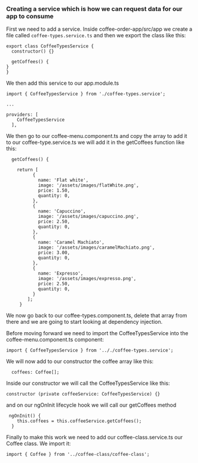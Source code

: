 ### Creating a service which is how we can request data for our app to consume

First we need to add a service. Inside coffee-order-app/src/app we create a file called `coffee-types.service.ts` and then we export the class like this:
```
export class CoffeeTypesService {
  constructor() {}

  getCoffees() {
}
}

```
We then add this service to our app.module.ts

```
import { CoffeeTypesService } from './coffee-types.service';

...

providers: [
    CoffeeTypesService
  ],
```

We then go to our coffee-menu.component.ts and copy the array to add it to our coffee-type.service.ts we will add it in the getCoffees function like this:

```
  getCoffees() {

    return [
          {
            name: 'Flat white',
            image: '/assets/images/flatWhite.png',
            price: 1.50,
            quantity: 0,
          },
          {
            name: 'Capuccino',
            image: '/assets/images/capuccino.png',
            price: 2.50,
            quantity: 0,
          },
          {
            name: 'Caramel Machiato',
            image: '/assets/images/caramelMachiato.png',
            price: 3.00,
            quantity: 0,
          },
          {
            name: 'Expresso',
            image: '/assets/images/expresso.png',
            price: 2.50,
            quantity: 0,
          }
        ];
     }
```

We now go back to our coffee-types.component.ts, delete that array from there and we are going to start looking at dependency injection. 

Before moving forward we need to import the CoffeeTypesService into the coffee-menu.component.ts component:

```
import { CoffeeTypesService } from '.././coffee-types.service';
```

We will now add to our constructor the coffee array like this:

```
  coffees: Coffee[];
```
Inside our constructor we will call the CoffeeTypesService like this:
```
constructor (private coffeeService: CoffeeTypesService) {}
```
and on our ngOnInit lifecycle hook we will call our getCoffees method

```
 ngOnInit() {
    this.coffees = this.coffeeService.getCoffees();
  }

```

Finally to make this work we need to add our coffee-class.service.ts our Coffee class. We import it:
```
import { Coffee } from '../coffee-class/coffee-class';
```
